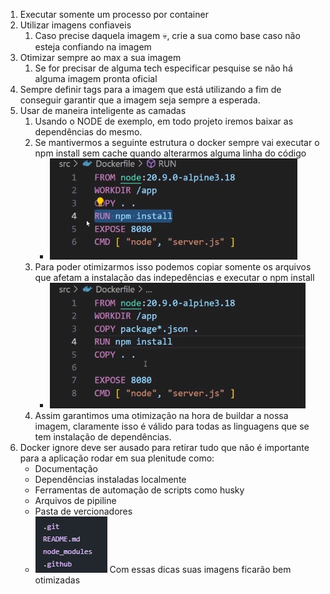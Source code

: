 1. Executar somente um processo por container
2.  Utilizar imagens confiaveis 
	1. Caso precise daquela imagem 💀, crie a sua como base caso não esteja confiando na imagem
3. Otimizar sempre ao max a sua imagem
	1. Se for precisar de alguma tech especificar pesquise se não há alguma imagem pronta oficial 
4. Sempre definir tags para a imagem que está utilizando a fim de conseguir garantir que a imagem seja sempre a esperada. 
5. Usar de maneira inteligente as camadas
	1. Usando o NODE de exemplo, em todo projeto iremos baixar as dependências do mesmo.
	2. Se mantivermos a seguinte estrutura o docker sempre vai executar o npm install sem cache quando alterarmos alguma linha do código
		-  ![](assets/Pasted%20image%2020240610095210.png)
	1. Para poder otimizarmos isso podemos copiar somente os arquivos que afetam a instalação das indepedências e executar o npm install 
		- ![](assets/Pasted%20image%2020240610095555.png)
	2. Assim garantimos uma otimização na hora de buildar a nossa imagem, claramente isso é válido para todas as linguagens que se tem instalação de dependências.
6. Docker ignore deve ser ausado para retirar tudo que não é importante para a aplicação rodar em sua plenitude como: 
	- Documentação 
	- Dependências instaladas localmente 
	- Ferramentas de automação de scripts como husky
	- Arquivos de pipiline
	- Pasta de vercionadores
	- ![](assets/Pasted%20image%2020240610101954.png)
Com essas dicas suas imagens ficarão bem otimizadas 